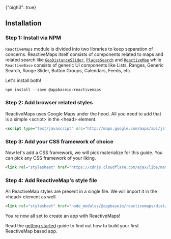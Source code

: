 {"bigh3": true}

## Installation

### Step 1: Install via NPM

`ReactiveMaps` module is divided into two libraries to keep separation of concerns. ReactiveMaps itself consists of components related to maps and related search like [`GeoDistanceSlider`](https://opensource.appbase.io/reactivemaps/manual/v1/map-components/GeoDistanceSlider.html), [`PlacesSearch`](https://opensource.appbase.io/reactivemaps/manual/v1/map-components/PlacesSearch.html) and [`ReactiveMap`](https://opensource.appbase.io/reactivemaps/manual/v1/map-components/ReactiveMap.html) while `ReactiveBase` consists of generic UI components like Lists, Ranges, Generic Search, Range Slider, Button Groups, Calendars, Feeds, etc.

Let's install both!

```js
npm install --save @appbaseio/reactivemaps
```

### Step 2: Add browser related styles

ReactiveMaps uses Google Maps under the hood. All you need to add that is a simple &lt;script> in the &lt;head> element.

```html
<script type="text/javascript" src="http://maps.google.com/maps/api/js?key=Your_key_here"></script>
```

### Step 3: Add your CSS framework of choice

Now let's add a CSS framework, we will pick materialize for this guide. You can pick any CSS framework of your liking.

```html
<link rel="stylesheet" href="https://cdnjs.cloudflare.com/ajax/libs/materialize/0.98.0/css/materialize.min.css">
```

### Step 4: Add ReactiveMap's style file

All ReactiveMap styles are present in a single file. We will import it in the &lt;head> element as well

```html
<link rel="stylesheet" href="node_modules/@appbaseio/reactivemaps/dist/css/style.min.css">
```

You're now all set to create an app with ReactiveMaps!

Read the [getting started](http://opensource.appbase.io/reactivemaps-manual/v1/getting-started/Start.html) guide to find out how to build your first ReactiveMap based app.
